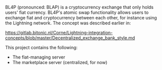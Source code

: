 BL4P (pronounced: BLAP) is a cryptocurrency exchange that only holds users' fiat
currency.
BL4P's atomic swap functionality allows users to exchange fiat and
cryptocurrency between each other, for instance using the Lightning network.
The concept was described earlier in:

https://gitlab.bitonic.nl/Corne/Lightning-integration-concepts/blob/master/Decentralized_exchange_bank_style.md

This project contains the following:

* The fiat-managing server
* The marketplace server (centralized, for now)

